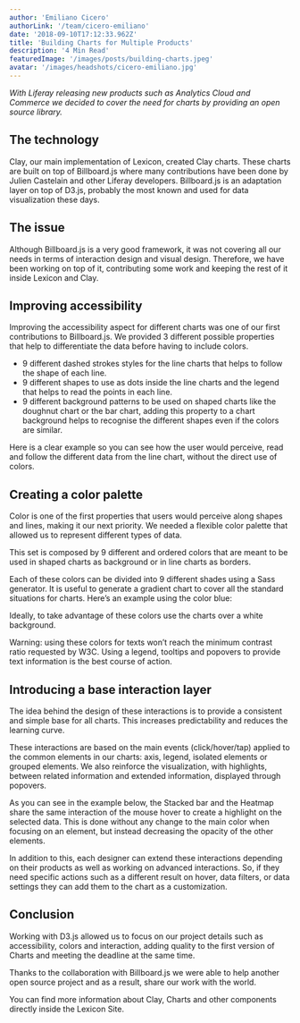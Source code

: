 ```yaml
---
author: 'Emiliano Cicero'
authorLink: '/team/cicero-emiliano'
date: '2018-09-10T17:12:33.962Z'
title: 'Building Charts for Multiple Products'
description: '4 Min Read'
featuredImage: '/images/posts/building-charts.jpeg'
avatar: '/images/headshots/cicero-emiliano.jpg'
---
```


_With Liferay releasing new products such as Analytics Cloud and Commerce we decided to cover the need for charts by providing an open source library._

## The technology

Clay, our main implementation of Lexicon, created Clay charts. These charts are built on top of Billboard.js where many contributions have been done by Julien Castelain and other Liferay developers. Billboard.js is an adaptation layer on top of D3.js, probably the most known and used for data visualization these days.

## The issue

Although Billboard.js is a very good framework, it was not covering all our needs in terms of interaction design and visual design. Therefore, we have been working on top of it, contributing some work and keeping the rest of it inside Lexicon and Clay.

## Improving accessibility

Improving the accessibility aspect for different charts was one of our first contributions to Billboard.js. We provided 3 different possible properties that help to differentiate the data before having to include colors.

-   9 different dashed strokes styles for the line charts that helps to follow the shape of each line.
-   9 different shapes to use as dots inside the line charts and the legend that helps to read the points in each line.
-   9 different background patterns to be used on shaped charts like the doughnut chart or the bar chart, adding this property to a chart background helps to recognise the different shapes even if the colors are similar.

Here is a clear example so you can see how the user would perceive, read and follow the different data from the line chart, without the direct use of colors.

## Creating a color palette

Color is one of the first properties that users would perceive along shapes and lines, making it our next priority. We needed a flexible color palette that allowed us to represent different types of data.

This set is composed by 9 different and ordered colors that are meant to be used in shaped charts as background or in line charts as borders.

Each of these colors can be divided into 9 different shades using a Sass generator. It is useful to generate a gradient chart to cover all the standard situations for charts.
Here’s an example using the color blue:

Ideally, to take advantage of these colors use the charts over a white background.

Warning: using these colors for texts won’t reach the minimum contrast ratio requested by W3C. Using a legend, tooltips and popovers to provide text information is the best course of action.

## Introducing a base interaction layer

The idea behind the design of these interactions is to provide a consistent and simple base for all charts. This increases predictability and reduces the learning curve.

These interactions are based on the main events (click/hover/tap) applied to the common elements in our charts: axis, legend, isolated elements or grouped elements.
We also reinforce the visualization, with highlights, between related information and extended information, displayed through popovers.

As you can see in the example below, the Stacked bar and the Heatmap share the same interaction of the mouse hover to create a highlight on the selected data. This is done without any change to the main color when focusing on an element, but instead decreasing the opacity of the other elements.

In addition to this, each designer can extend these interactions depending on their products as well as working on advanced interactions. So, if they need specific actions such as a different result on hover, data filters, or data settings they can add them to the chart as a customization.

## Conclusion

Working with D3.js allowed us to focus on our project details such as accessibility, colors and interaction, adding quality to the first version of Charts and meeting the deadline at the same time.

Thanks to the collaboration with Billboard.js we were able to help another open source project and as a result, share our work with the world.

You can find more information about Clay, Charts and other components directly inside the Lexicon Site.
